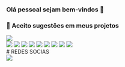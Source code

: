 ### Olá pessoal sejam bem-vindos 👋

<!--
**Felipe500/Felipe500** is a ✨ _special_ ✨ repository because its `README.md` (this file) appears on your GitHub profile.

Here are some ideas to get you started:




-->
### 👯 Aceito sugestões em meus projetos

<div>
<img src="https://hackernoon.com/_next/image?url=https%3A%2F%2Fcdn.hackernoon.com%2Fimages%2Ff2px36fy.gif&w=1920&q=75" > 
</div>

<div>
 <img src="https://img.shields.io/badge/Python-3776AB?style=for-the-badge&logo=python&logoColor=white" > 
  <img src="https://img.shields.io/badge/HTML5-E34F26?style=for-the-badge&logo=html5&logoColor=white" >
  <img src="https://img.shields.io/badge/CSS3-1572B6?style=for-the-badge&logo=css3&logoColor=white" >
  <img src="https://img.shields.io/badge/Delphi-B22222?style=for-the-badge&logo=delphi&logoColor=white" >
  <img src="https://img.shields.io/badge/MariaDB-003545?style=for-the-badge&logo=mariadb&logoColor=white" >
  <img src="https://img.shields.io/badge/Flutter-02569B?style=for-the-badge&logo=flutter&logoColor=white" >

  <img src="https://img.shields.io/badge/Django-092E20?style=for-the-badge&logo=django&logoColor=white" > 
  <img src="https://img.shields.io/badge/JavaScript-323330?style=for-the-badge&logo=javascript&logoColor=F7DF1E" > 
  <img src="https://img.shields.io/badge/MySQL-005C84?style=for-the-badge&logo=mysql&logoColor=white" > 


 </div>
 # REDES SOCIAS 
 <div>
     <a url="https://www.linkedin.com/in/jose-felipe-rib-dev/"><img src="https://img.shields.io/badge/LinkedIn-0077B5?style=for-the-badge&logo=linkedin&logoColor=white" ></a>

 </div>
  
